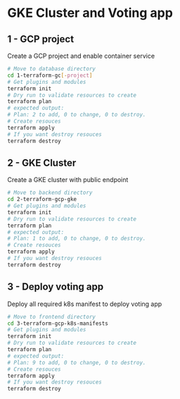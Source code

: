 # GKE Cluster and Voting app

## 1 - GCP project

Create a GCP project and enable container service

```sh
# Move to database directory
cd 1-terraform-gc[-project]
# Get plugins and modules
terraform init
# Dry run to validate resources to create
terraform plan
# expected output:
# Plan: 2 to add, 0 to change, 0 to destroy.
# Create resouces
terraform apply
# If you want destroy resouces
terraform destroy
```

## 2 - GKE Cluster

Create a GKE cluster with public endpoint

```sh
# Move to backend directory
cd 2-terraform-gcp-gke
# Get plugins and modules
terraform init
# Dry run to validate resources to create
terraform plan
# expected output:
# Plan: 1 to add, 0 to change, 0 to destroy.
# Create resouces
terraform apply
# If you want destroy resouces
terraform destroy
```

## 3 - Deploy voting app

Deploy all required k8s manifest to deploy voting app

```sh
# Move to frontend directory
cd 3-terraform-gcp-k8s-manifests
# Get plugins and modules
terraform init
# Dry run to validate resources to create
terraform plan
# expected output:
# Plan: 9 to add, 0 to change, 0 to destroy.
# Create resouces
terraform apply
# If you want destroy resouces
terraform destroy
```
